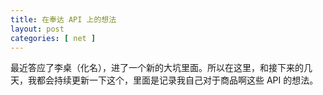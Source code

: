 ```yaml
---
title: 在奉达 API 上的想法
layout: post
categories: [ net ]
---
```


最近答应了李桌（化名），进了一个新的大坑里面。所以在这里，和接下来的几天，我都会持续更新一下这个，里面是记录我自己对于商品啊这些 API 的想法。
